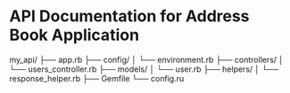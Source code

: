 # API Documentation for Address Book Application

my_api/
├── app.rb
├── config/
│   └── environment.rb
├── controllers/
│   └── users_controller.rb
├── models/
│   └── user.rb
├── helpers/
│   └── response_helper.rb
├── Gemfile
└── config.ru
